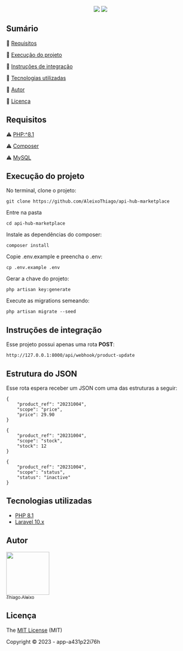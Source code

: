 <p align="center">
  <img src="https://img.shields.io/badge/Laravel-FF2D20?style=for-the-badge&logo=laravel&logoColor=white"/>
  <img src="https://img.shields.io/badge/PHP-4f5b93?style=for-the-badge&logo=php&logoColor=white"/>
</p>

## Sumário

:small_blue_diamond: [Requisitos](#requisitos)

:small_blue_diamond: [Execução do projeto](#execução-do-projeto)

:small_blue_diamond: [Instruções de integração](#instruções-de-integração)

:small_blue_diamond: [Tecnologias utilizadas](#tecnologias-utilizadas)

:small_blue_diamond: [Autor](#autor)

:small_blue_diamond: [Licença](#licença)

## Requisitos

:warning: [PHP:^8.1](https://www.php.net/releases/8.1/en.php)

:warning: [Composer](https://getcomposer.org/download/)

:warning: [MySQL](https://hub.docker.com/_/mysql)

## Execução do projeto

No terminal, clone o projeto:

```
git clone https://github.com/AleixoThiago/api-hub-marketplace
```

Entre na pasta

```
cd api-hub-marketplace
```

Instale as dependências do composer:

```
composer install
```

Copie .env.example e preencha o .env:

```
cp .env.example .env
```

Gerar a chave do projeto:

```
php artisan key:generate
```

Execute as migrations semeando:

```
php artisan migrate --seed
```

## Instruções de integração

Esse projeto possui apenas uma rota **POST**:

```
http://127.0.0.1:8000/api/webhook/product-update
```

## Estrutura do JSON

Esse rota espera receber um JSON com uma das estruturas a seguir:

```
{
    "product_ref": "20231004",
    "scope": "price",
    "price": 29.90
}
```

```
{
    "product_ref": "20231004",
    "scope": "stock",
    "stock": 12
}
```

```
{
    "product_ref": "20231004",
    "scope": "status",
    "status": "inactive"
}
```

## Tecnologias utilizadas

-   [PHP 8.1](https://www.php.net/)
-   [Laravel 10.x](https://laravel.com/docs/10.x)

## Autor

[<img src="https://avatars.githubusercontent.com/u/68597119?v=4" width=115><br><sub>Thiago Aleixo</sub>](https://github.com/AleixoThiago)

## Licença

The [MIT License]() (MIT)

Copyright :copyright: 2023 - app-a431p22i76h
